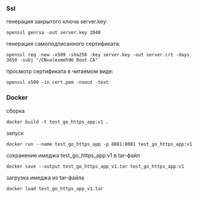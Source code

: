### Ssl

генерация закрытого ключа server.key:
```shell
openssl genrsa -out server.key 2048
```
генерация самоподписанного сертификата:
```shell
openssl req -new -x509 -sha256 -key server.key -out server.crt -days 3650 -subj "/CN=alexmeh96 Root CA"
```
просмотр сертификата в читаемом виде:
```shell
openssl x509 -in cert.pem -noout -text
```

### Docker

сборка
```shell
docker build -t test_go_https_app:v1 .
```
запуск
```shell
docker run --name test_go_https_app -p 8081:8081 test_go_https_app:v1
```
сохранение имеджа test_go_https_app:v1 в tar-файл
```shell
docker save --output test_go_https_app_v1.tar test_go_https_app:v1
```
загрузка имеджа из tar-файла
```shell
docker load test_go_https_app_v1.tar
```
